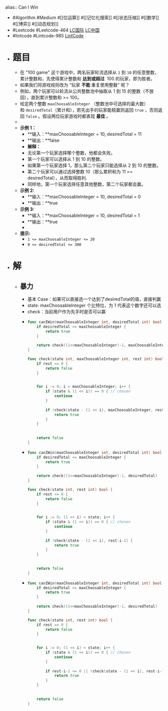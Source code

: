 alias:: Can I Win

- #Algorithm #Medium #[[位运算]] #[[记忆化搜索]] #[[状态压缩]] #[[数学]] #[[博弈]] #[[动态规划]]
- #Leetcode #Leetcode-464 [LC国际](https://leetcode.com/problems/can-i-win/) [LC中国](https://leetcode.cn/problems/can-i-win/)
- #lintcode #Lintcode-985 [LintCode](https://www.lintcode.com/problem/985/)
- # 题目
	- 在 "100 game" 这个游戏中，两名玩家轮流选择从 `1` 到 `10` 的任意整数，累计整数和，先使得累计整数和 **达到或超过**  100 的玩家，即为胜者。
	- 如果我们将游戏规则改为 “玩家 **不能** 重复使用整数” 呢？
	- 例如，两个玩家可以轮流从公共整数池中抽取从 1 到 15 的整数（不放回），直到累计整数和 >= 100。
	- 给定两个整数 `maxChoosableInteger` （整数池中可选择的最大数）和 `desiredTotal`（累计和），若先出手的玩家能稳赢则返回 `true` ，否则返回 `false` 。假设两位玩家游戏时都表现 **最佳** 。
	-
	- **示例 1：**
		- **输入：**maxChoosableInteger = 10, desiredTotal = 11
		- **输出：**false
		- **解释：**
		- 无论第一个玩家选择哪个整数，他都会失败。
		- 第一个玩家可以选择从 1 到 10 的整数。
		- 如果第一个玩家选择 1，那么第二个玩家只能选择从 2 到 10 的整数。
		- 第二个玩家可以通过选择整数 10（那么累积和为 11 >= desiredTotal），从而取得胜利.
		- 同样地，第一个玩家选择任意其他整数，第二个玩家都会赢。
	- **示例 2:**
		- **输入：**maxChoosableInteger = 10, desiredTotal = 0
		- **输出：**true
	- **示例 3:**
		- **输入：**maxChoosableInteger = 10, desiredTotal = 1
		- **输出：**true
		-
	- **提示:**
		- `1 <= maxChoosableInteger <= 20`
		- `0 <= desiredTotal <= 300`
- # 解
	- ## 暴力
		- 基本 Case：如果可以直接选一个达到了desiredTotal的值，直接判赢
		- state: maxChoosableInteger 个比特位，为 1 代表这个数字还可以选
		- check：当前用户作为先手时是否可以赢
		- ```go
		  func canIWin(maxChoosableInteger int, desiredTotal int) bool {
		      if desiredTotal <= maxChoosableInteger {
		          return true
		      }
		      
		      return check((1<<maxChoosableInteger)-1, maxChoosableInteger, desiredTotal)
		  }
		  
		  func check(state int, maxChoosableInteger int, rest int) bool {
		      if rest <= 0 {
		          return false
		      }
		  
		      
		      for i := 0; i < maxChoosableInteger; i++ {
		          if (state & (1 << i)) == 0 { // chosen
		              continue 
		          }
		          
		          if !check(state - (1 << i), maxChoosableInteger, rest-i-1) {
		              return true
		          }
		      }
		      
		      
		      return false
		  }
		  ```
		- ```go
		  func canIWin(maxChoosableInteger int, desiredTotal int) bool {
		      if desiredTotal <= maxChoosableInteger {
		          return true
		      }
		      
		      return check((1<<maxChoosableInteger)-1, desiredTotal)
		  }
		  
		  func check(state int, rest int) bool {
		      if rest <= 0 {
		          return false
		      }
		  
		      
		      for i := 0; (1 << i) < state; i++ {
		          if (state & (1 << i)) == 0 { // chosen
		              continue 
		          }
		          
		          if !check(state - (1 << i), rest-i-1) {
		              return true
		          }
		      }
		      
		      
		      return false
		  }
		  
		  ```
		- ```go
		  func canIWin(maxChoosableInteger int, desiredTotal int) bool {
		      if desiredTotal <= maxChoosableInteger {
		          return true
		      }
		      
		      return check((1<<maxChoosableInteger)-1, desiredTotal)
		  }
		  
		  func check(state int, rest int) bool {
		      if rest == 0 {
		          return false
		      }
		  
		      
		      for i := 0; (1 << i) < state; i++ {
		          if (state & (1 << i)) == 0 { // chosen
		              continue 
		          }
		          
		          if rest-i-1 <= 0 || !check(state - (1 << i), rest-i-1) {
		              return true
		          }
		      }
		      
		      
		      return false
		  }
		  
		  ```